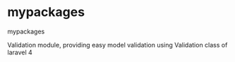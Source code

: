 mypackages
==========

mypackages


Validation module, providing easy model validation using Validation class of laravel 4

